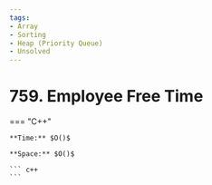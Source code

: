 ```yaml
---
tags:
- Array
- Sorting
- Heap (Priority Queue)
- Unsolved
---
```



# 759. Employee Free Time

=== "C++"

    **Time:** $O()$

    **Space:** $O()$

    ``` c++
    ```